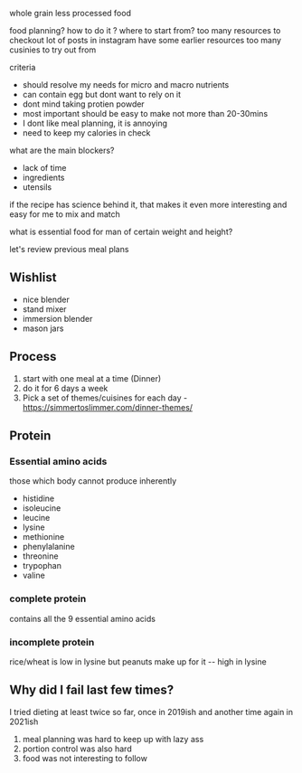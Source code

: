 
whole grain less processed food 


food planning? 
how to do it ? 
where to start from? 
too many resources to checkout
lot of posts in instagram 
have some earlier resources 
too many cusinies to try out from 


criteria 
- should resolve my needs for micro and macro nutrients 
- can contain egg but dont want to rely on it 
- dont mind taking protien powder 
- most important should be easy to make not more than 20-30mins
- I dont like meal planning, it is annoying
- need to keep my calories in check


what are the main blockers? 
- lack of time
- ingredients
- utensils 

if the recipe has science behind it, that makes it even more interesting and easy for me to mix and match 


what is essential food for man of certain weight and height? 

let's review previous meal plans



## Wishlist

- nice blender
- stand mixer
- immersion blender
- mason jars

## Process
1. start with one meal at a time (Dinner)
2. do it for 6 days a week 
3. Pick a set of themes/cuisines for each day - https://simmertoslimmer.com/dinner-themes/



## Protein

### Essential amino acids
those which body cannot produce inherently
- histidine
- isoleucine
- leucine
- lysine
- methionine
- phenylalanine
- threonine
- trypophan
- valine


### complete protein
contains all the 9 essential amino acids

### incomplete protein

rice/wheat is low in lysine
but peanuts make up for it -- high in lysine

## Why did I fail last few times?

I tried dieting at least twice so far, once in 2019ish and another time again in 2021ish

1. meal planning was hard to keep up with lazy ass 
2. portion control was also hard 
3. food was not interesting to follow